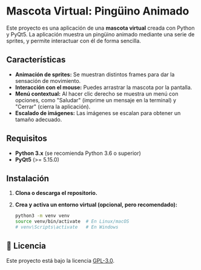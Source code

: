 # Mascota Virtual: Pingüino Animado

Este proyecto es una aplicación de una **mascota virtual** creada con Python y PyQt5. La aplicación muestra un pingüino animado mediante una serie de sprites, y permite interactuar con él de forma sencilla.

## Características

- **Animación de sprites:** Se muestran distintos frames para dar la sensación de movimiento.
- **Interacción con el mouse:** Puedes arrastrar la mascota por la pantalla.
- **Menú contextual:** Al hacer clic derecho se muestra un menú con opciones, como "Saludar" (imprime un mensaje en la terminal) y "Cerrar" (cierra la aplicación).
- **Escalado de imágenes:** Las imágenes se escalan para obtener un tamaño adecuado.

## Requisitos

- **Python 3.x** (se recomienda Python 3.6 o superior)
- **PyQt5** (>= 5.15.0)

## Instalación

1. **Clona o descarga el repositorio.**

2. **Crea y activa un entorno virtual (opcional, pero recomendado):**

   ```bash
   python3 -m venv venv
   source venv/bin/activate  # En Linux/macOS
   # venv\Scripts\activate   # En Windows

## 📜 Licencia  
Este proyecto está bajo la licencia [GPL-3.0](LICENSE).  